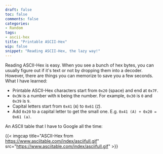 ```yaml
---
draft: false
toc: false
comments: false
categories:
- Random
tags:
- ascii-hex
title: "Printable ASCII-Hex"
wip: false
snippet: "Reading ASCII-Hex, the lazy way!"
---
```


Reading ASCII-Hex is easy. When you see a bunch of hex bytes, you can usually
figure out if it's text or not by dropping them into a decoder. However, there
are things you can memorize to save you a few seconds. What I have learned:

* Printable ASCII-Hex characters start from `0x20` (space) and end at `0x7F`.
* `0x3N` is a number with `N` being the number. For example, `0x30` is `0` and `0x39` is `9`.
* Capital letters start from `0x41` (`A`) to `0x61` (`Z`).
* Add `0x20` to a capital letter to get the small one. E.g. `0x41 (A) + 0x20 = 0x61 (a)`. 

An ASCII table that I have to Google all the time:

{{< imgcap title="ASCII-Hex from https://www.asciitable.com/index/asciifull.gif" src="https://www.asciitable.com/index/asciifull.gif" >}}
